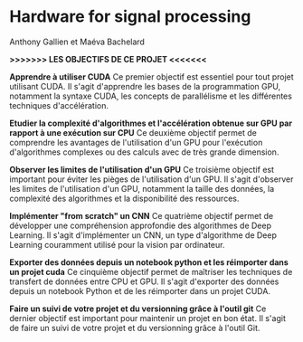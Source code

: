 # Hardware for signal processing

Anthony Gallien et Maéva Bachelard


**>>>>>>> LES OBJECTIFS DE CE PROJET <<<<<<<**

**Apprendre à utiliser CUDA**
Ce premier objectif est essentiel pour tout projet utilisant CUDA. Il s'agit d'apprendre les bases de la programmation GPU, notamment la syntaxe CUDA, les concepts de parallélisme et les différentes techniques d'accélération.

**Etudier la complexité d'algorithmes et l'accélération obtenue sur GPU par rapport à une exécution sur CPU**
Ce deuxième objectif permet de comprendre les avantages de l'utilisation d'un GPU pour l'exécution d'algorithmes complexes ou des calculs avec de très grande dimension. 

**Observer les limites de l'utilisation d'un GPU**
Ce troisième objectif est important pour éviter les pièges de l'utilisation d'un GPU. Il s'agit d'observer les limites de l'utilisation d'un GPU, notamment la taille des données, la complexité des algorithmes et la disponibilité des ressources.

**Implémenter "from scratch" un CNN**
Ce quatrième objectif permet de développer une compréhension approfondie des algorithmes de Deep Learning. Il s'agit d'implémenter un CNN, un type d'algorithme de Deep Learning couramment utilisé pour la vision par ordinateur.

**Exporter des données depuis un notebook python et les réimporter dans un projet cuda**
Ce cinquième objectif permet de maîtriser les techniques de transfert de données entre CPU et GPU. Il s'agit d'exporter des données depuis un notebook Python et de les réimporter dans un projet CUDA.

**Faire un suivi de votre projet et du versionning grâce à l'outil git**
Ce dernier objectif est important pour maintenir un projet en bon état. Il s'agit de faire un suivi de votre projet et du versionning grâce à l'outil Git.

